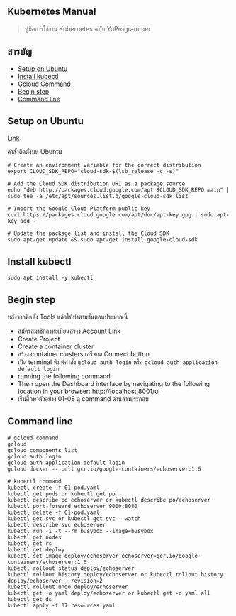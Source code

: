 ## Kubernetes Manual
> คู่มือการใช้งาน Kubernetes ฉบับ YoProgrammer

## สารบัญ
- [Setup on Ubuntu](#setup-on-ubuntu)
- [Install kubectl](#install-kubectl)
- [Gcloud Command](#gcloud-command)
- [Begin step](#begin-step)
- [Command line](#command-line)

## Setup on Ubuntu
[Link](https://cloud.google.com/sdk/docs/quickstart-debian-ubuntu)<br>

คำสั่งติดตั้งบน Ubuntu<br>
```
# Create an environment variable for the correct distribution
export CLOUD_SDK_REPO="cloud-sdk-$(lsb_release -c -s)"

# Add the Cloud SDK distribution URI as a package source
echo "deb http://packages.cloud.google.com/apt $CLOUD_SDK_REPO main" | sudo tee -a /etc/apt/sources.list.d/google-cloud-sdk.list

# Import the Google Cloud Platform public key
curl https://packages.cloud.google.com/apt/doc/apt-key.gpg | sudo apt-key add -

# Update the package list and install the Cloud SDK
sudo apt-get update && sudo apt-get install google-cloud-sdk
```

## Install kubectl
`sudo apt install -y kubectl`

## Begin step
หลังจากติดตั้ง Tools แล้วให้ทำตามขั้นตอนประมาณนี้
- สมัครสมาชิกลงทะเบียนสร้าง Account [Link](https://cloud.google.com/)
- Create Project
- Create a container cluster
- สร้าง container clusters เสร็จกด Connect button
- เปิด terminal พิมพ์คำสั่ง `gcloud auth login` หรือ `gcloud auth application-default login`
- running the following command
- Then open the Dashboard interface by navigating to the following location in your browser: http://localhost:8001/ui
- เริ่มศึกษาตัวอย่าง 01-08 ดู command ด้านล่างประกอบ


## Command line
```
# gcloud command
gcloud
gcloud components list
gcloud auth login
gcloud auth application-default login
gcloud docker -- pull gcr.io/google-containers/echoserver:1.6

# kubectl command
kubectl create -f 01-pod.yaml
kubectl get pods or kubectl get po
kubectl describe po echoserver or kubectl describe po/echoserver
kubectl port-forward echoserver 9000:8080
kubectl delete -f 01-pod.yaml
kubectl get svc or kubectl get svc --watch
kubectl describe svc echoserver
kubectl run -i -t --rm busybox --image=busybox
kubectl get nodes
kubectl get rs
kubectl get deploy
kubectl set image deploy/echoserver echoserver=gcr.io/google-containers/echoserver:1.6
kubectl rollout status deploy/echoserver
kubectl rollout history deploy/echoserver or kubectl rollout history deploy/echoserver --revision=2
kubectl rollout undo deploy/echoserver
kubectl get -o yaml deploy/echoserver or kubectl get -o yaml all
kubectl get ds
kubectl apply -f 07.resources.yaml
```